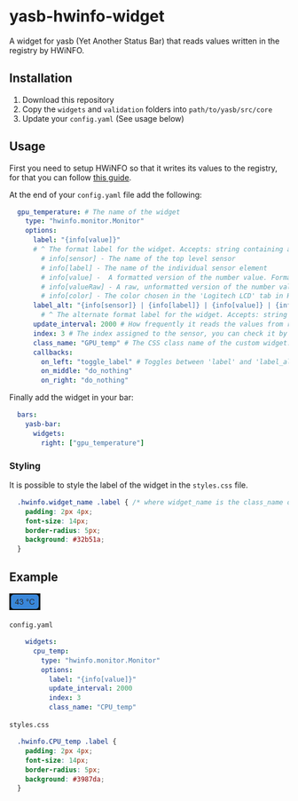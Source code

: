 # yasb-hwinfo-widget

A widget for yasb (Yet Another Status Bar) that reads values written in the registry by HWiNFO.

## Installation

1. Download this repository
2. Copy the `widgets` and `validation` folders into `path/to/yasb/src/core`
3. Update your `config.yaml` (See usage below)

## Usage

First you need to setup HWiNFO so that it writes its values to the registry, for that you can follow [this guide](https://docs.rainmeter.net/tips/hwinfo/).

At the end of your `config.yaml` file add the following:

```yaml
  gpu_temperature: # The name of the widget
    type: "hwinfo.monitor.Monitor"
    options:
      label: "{info[value]}"
      # ^ The format label for the widget. Accepts: string containing any of the below {info} format options
        # info[sensor] - The name of the top level sensor
        # info[label] - The name of the individual sensor element
        # info[value] -  A formatted version of the number value. Formatting will include commas for thousands separators, and the text value for the unit of measure.
        # info[valueRaw] - A raw, unformatted version of the number value
        # info[color] - The color chosen in the 'Logitech LCD' tab in HWiNFO
      label_alt: "{info[sensor]} | {info[label]} | {info[value]} | {info[valueRaw]}"
        # ^ The alternate format label for the widget. Accepts: string
      update_interval: 2000 # How frequently it reads the values from registry (in milliseconds). Accepts: positive integer between 1 and 60000
      index: 3 # The index assigned to the sensor, you can check it by executing the following command in a command prompt: reg query HKEY_CURRENT_USER\SOFTWARE\HWiNFO64\VSB. Accepts: positive integer between 0 and 10000. Required field.
      class_name: "GPU_temp" # The CSS class name of the custom widget. Accepts: string. Required field.
      callbacks:
        on_left: "toggle_label" # Toggles between 'label' and 'label_alt'
        on_middle: "do_nothing"
        on_right: "do_nothing"
```

Finally add the widget in your bar:

```yaml
  bars:
    yasb-bar:
      widgets:
        right: ["gpu_temperature"]
```

### Styling

It is possible to style the label of the widget in the `styles.css` file.

```css
  .hwinfo.widget_name .label { /* where widget_name is the class_name of the widget */
    padding: 2px 4px;
    font-size: 14px;
    border-radius: 5px;
    background: #32b51a;
  }
```

## Example

![Example Cpu temperature widget](img/Cpu_temp.png)

`config.yaml`

```yaml
    widgets:
      cpu_temp:
        type: "hwinfo.monitor.Monitor"
        options:
          label: "{info[value]}"
          update_interval: 2000
          index: 3
          class_name: "CPU_temp"
```

`styles.css`

```css
  .hwinfo.CPU_temp .label {
    padding: 2px 4px;
    font-size: 14px;
    border-radius: 5px;
    background: #3987da;
  }
```
